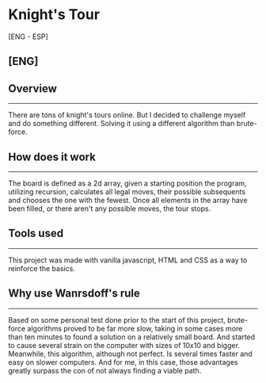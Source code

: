 # Knight's Tour

[ENG - ESP]

## [ENG]

## Overview

---

There are tons of knight's tours online. But I decided to challenge myself and do something different. Solving it using a different algorithm than brute-force.

## How does it work

---

The board is defined as a 2d array, given a starting position the program, utilizing recursion, calculates all legal moves, their possible subsequents and chooses the one with the fewest. Once all elements in the array have been filled, or there aren't any possible moves, the tour stops.

## Tools used

---

This project was made with vanilla javascript, HTML and CSS as a way to reinforce the basics.

## Why use Wanrsdoff's rule

---

Based on some personal test done prior to the start of this project, brute-force algorithms proved to be far more slow, taking in some cases more than ten minutes to found a solution on a relatively small board. And started to cause several strain on the computer with sizes of 10x10 and bigger.
Meanwhile, this algorithm, although not perfect. Is several times faster and easy on slower computers. And for me, in this case, those advantages greatly surpass the con of not always finding a viable path.
